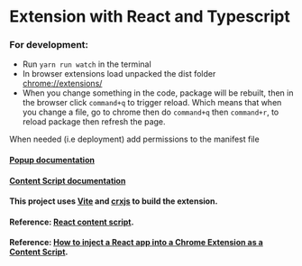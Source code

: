 # Extension with React and Typescript

### For development:

- Run `yarn run watch` in the terminal
- In browser extensions load unpacked the dist folder [chrome://extensions/](chrome://extensions/)
- When you change something in the code, package will be rebuilt, then in the browser click `command+q` to trigger reload. Which means that when you change a file, go to chrome then do `command+q` then `command+r`, to reload package then refresh the page.

When needed (i.e deployment) add permissions to the manifest file

#### [Popup documentation](https://developer.chrome.com/docs/extensions/mv3/user_interface/#popup)

#### [Content Script documentation](https://developer.chrome.com/docs/extensions/mv3/content_scripts/)

#### This project uses [Vite](https://vitejs.dev/) and [crxjs](https://crxjs.dev/vite-plugin) to build the extension.

#### Reference: [React content script](https://github.com/yosevu/react-content-script).

#### Reference: [How to inject a React app into a Chrome Extension as a Content Script](https://medium.com/@yosevu/how-to-inject-a-react-app-into-a-chrome-extension-as-a-content-script-3a038f611067).
